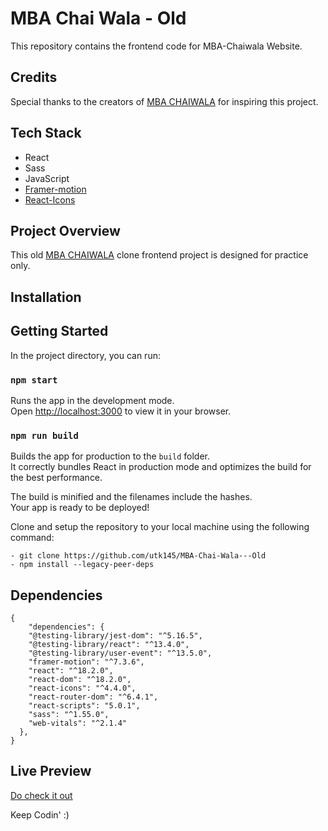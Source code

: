 
# MBA Chai Wala - Old

This repository contains the frontend code for MBA-Chaiwala Website.

## Credits
Special thanks to the creators of [MBA CHAIWALA](https://www.mbachaiwala.com/) for inspiring this project.

## Tech Stack

- React
- Sass
- JavaScript
- [Framer-motion](https://www.framer.com/motion/)
- [React-Icons](https://react-icons.github.io/react-icons/)

## Project Overview

This old  [MBA CHAIWALA](https://www.mbachaiwala.com/) clone frontend project is designed for practice only.

## Installation

## Getting Started

In the project directory, you can run:

### `npm start`

Runs the app in the development mode.\
Open [http://localhost:3000](http://localhost:3000) to view it in your browser.


### `npm run build`

Builds the app for production to the `build` folder.\
It correctly bundles React in production mode and optimizes the build for the best performance.

The build is minified and the filenames include the hashes.\
Your app is ready to be deployed!


Clone and setup the repository to your local machine using the following command:

    - git clone https://github.com/utk145/MBA-Chai-Wala---Old
    - npm install --legacy-peer-deps


## Dependencies

```
{
    "dependencies": {
    "@testing-library/jest-dom": "^5.16.5",
    "@testing-library/react": "^13.4.0",
    "@testing-library/user-event": "^13.5.0",
    "framer-motion": "^7.3.6",
    "react": "^18.2.0",
    "react-dom": "^18.2.0",
    "react-icons": "^4.4.0",
    "react-router-dom": "^6.4.1",
    "react-scripts": "5.0.1",
    "sass": "^1.55.0",
    "web-vitals": "^2.1.4"
  },
}

```


## Live Preview

[Do check it out](https://utproj-mbachaiwala.netlify.app/)



Keep Codin' :)

